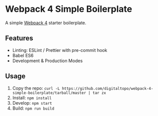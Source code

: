 # Webpack 4 Simple Boilerplate

A simple [Webpack 4](https://webpack.js.org) starter boilerplate.

## Features

*   Linting: ESLint / Prettier with pre-commit hook
*   Babel ES6
*   Development & Production Modes

## Usage

1.  Copy the repo: `curl -L https://github.com/digitaltopo/webpack-4-simple-boilerplate/tarball/master | tar zx`
1.  Install: `npm install`
1.  Develop: `npm start`
1.  Build: `npm run build`
